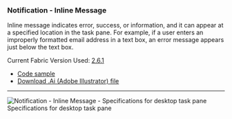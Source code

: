 ### Notification - Inline Message

Inline message indicates error, success, or information, and it can appear at a specified location in the task pane. For example, if a user enters an improperly formatted email address in a text box, an error message appears just below the text box.

Current Fabric Version Used: [2.6.1](https://github.com/OfficeDev/office-ui-fabric-core/releases/tag/2.6.1)

* [Code sample](https://github.com/OfficeDev/Office-Add-in-UX-Design-Patterns-Code/tree/master/templates/notifications/inline-message)
* [Download .Ai (Adobe Illustrator) file](https://github.com/OfficeDev/Office-Add-in-UX-Design-Patterns/blob/master/Patterns/Source%20Files/Notification_Inline_Message.ai?raw=true)

***

![Notification - Inline Message - Specifications for desktop task pane](https://raw.githubusercontent.com/OfficeDev/Office-Add-in-UX-Design-Patterns/master/Patterns/Assets/Notification_Inline_Message/Notification_Inline_Message_Desktop%20Task%20Pane%20Callouts.png)
Specifications for desktop task pane
